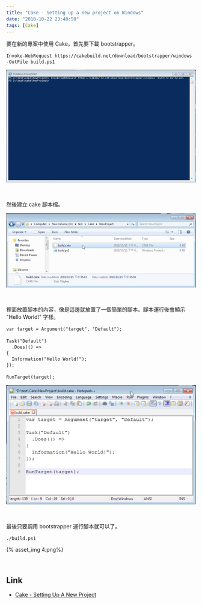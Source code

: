 ```yaml
---
title: "Cake - Setting up a new project on Windows"
date: "2018-10-22 23:48:50"
tags: [Cake]
---
```



要在新的專案中使用 Cake，首先要下載 bootstrapper。   

<!-- More -->

    Invoke-WebRequest https://cakebuild.net/download/bootstrapper/windows -OutFile build.ps1

![1.png](1.png)

<br/>


然後建立 cake 腳本檔。  

![2.png](2.png)

<br/>


裡面放置腳本的內容，像是這邊就放置了一個簡單的腳本。腳本運行後會顯示 "Hello World!" 字樣。  

```
var target = Argument("target", "Default");

Task("Default")
  .Does(() =>
{
  Information("Hello World!");
});

RunTarget(target);
```

![3.png](3.png)

<br/>


最後只要調用 bootstrapper 運行腳本就可以了。  

    ./build.ps1

{% asset_img 4.png%}

<br/>


Link
----
* [Cake - Setting Up A New Project](https://cakebuild.net/docs/tutorials/setting-up-a-new-project)
